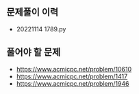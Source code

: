 ## 문제풀이 이력
- 20221114 1789.py

## 풀어야 할 문제
- https://www.acmicpc.net/problem/10610
- https://www.acmicpc.net/problem/1417
- https://www.acmicpc.net/problem/1946
